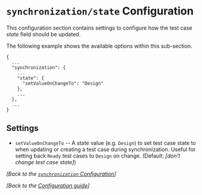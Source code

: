 # `synchronization/state` Configuration

This configuration section contains settings to configure how the test case *state* field should be updated.

The following example shows the available options within this sub-section.

```
{
  ...
  "synchronization": {
	...
    "state": {
      "setValueOnChangeTo": "Design"
    },
	...
  },
  ...
}
```


## Settings

* `setValueOnChangeTo` -- A state value (e.g. `Design`) to set test case state to when updating or creating a test case during synchronization. Useful for setting back `Ready` test cases to `Design` on change. (Default: *[don't change test case state]*)


*[Back to the [`synchronization` Configuration](configuration-synchronization.md)]*

*[Back to the [Configuration guide](../configuration.md)]*
